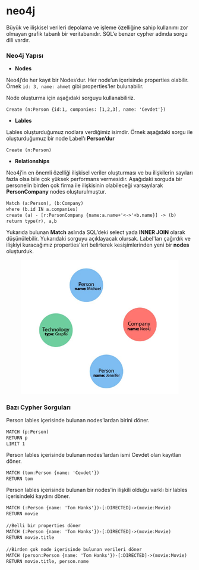 # neo4j

Büyük ve ilişkisel verileri depolama ve işleme özelliğine sahip kullanımı zor olmayan grafik tabanlı bir veritabanıdır. SQL’e benzer cypher adında sorgu dili vardır.

### Neo4j Yapısı

* **Nodes**

Neo4j’de her kayıt bir Nodes’dur. Her node’un içerisinde properties olabilir. Örnek `id: 3, name: ahmet` gibi properties'ler bulunabilir.

Node oluşturma için aşağıdaki sorguyu kullanabiliriz.

```cypher
Create (n:Person {id:1, companies: [1,2,3], name: 'Cevdet'})
```

* **Lables**

Lables oluşturduğumuz nodlara verdiğimiz isimdir. Örnek aşağıdaki sorgu ile oluşturduğumuz bir node Label'ı **Person’dur**

```cypher
Create (n:Person)
```

* **Relationships**

Neo4j’in en önemli özelliği ilişkisel veriler oluşturması ve bu ilişkilerin sayıları fazla olsa bile çok yüksek performans vermesidir. Aşağıdaki sorguda bir personelin birden çok firma ile ilişkisinin olabileceği varsayılarak **PersonCompany** nodes oluşturulmuştur.&#x20;

```cypher
Match (a:Person), (b:Company)
where (b.id IN a.companies)
create (a) - [r:PersonCompany {name:a.name+'<->'+b.name}] -> (b)
return type(r), a,b
```

Yukarıda bulunan **Match** aslında SQL’deki select yada **INNER JOIN** olarak düşünülebilir. Yukarıdaki sorguyu açıklayacak olursak. Label'ları çağırdık ve ilişkiyi kuracağımız properties'leri belirterek kesişimlerinden yeni bir **nodes** oluşturduk.

<figure><img src="../.gitbook/assets/cypher_graph_nodes.jpg" alt=""><figcaption></figcaption></figure>

### Bazı Cypher Sorguları

Person lables içerisinde bulunan nodes’lardan birini döner.

```cypher
MATCH (p:Person)
RETURN p
LIMIT 1
```

Person lables içerisinde bulunan nodes’lardan ismi Cevdet olan kayıtları döner.

```cypher
MATCH (tom:Person {name: 'Cevdet'})
RETURN tom
```

Person lables içerisinde bulunan bir nodes'in ilişkili olduğu varklı bir lables içerisindeki kaydını döner.

```cypher
MATCH (:Person {name: 'Tom Hanks'})-[:DIRECTED]->(movie:Movie)
RETURN movie

//Belli bir properties döner
MATCH (:Person {name: 'Tom Hanks'})-[:DIRECTED]->(movie:Movie)
RETURN movie.title

//Birden çok node içerisinde bulunan verileri döner
MATCH (person:Person {name: 'Tom Hanks'})-[:DIRECTED]->(movie:Movie)
RETURN movie.title, person.name
```
